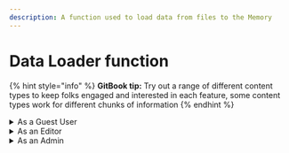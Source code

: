 ```yaml
---
description: A function used to load data from files to the Memory
---
```


# Data Loader function

{% hint style="info" %}
**GitBook tip:** Try out a range of different content types to keep folks engaged and interested in each feature, some content types work for different chunks of information
{% endhint %}

<details>

<summary>As a Guest User</summary>



</details>

<details>

<summary>As an Editor</summary>



</details>

<details>

<summary>As an Admin</summary>



</details>
